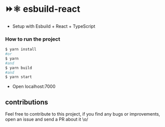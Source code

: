 # ⏩⚛️ esbuild-react

- Setup with Esbuild + React + TypeScript

### How to run the project

```bash
$ yarn install
#or
$ yarn
#and
$ yarn build
#and
$ yarn start
```

- Open localhost:7000

## contributions
Feel free to contribute to this project, if you find any bugs or improvements, open an issue and send a PR about it \o/
